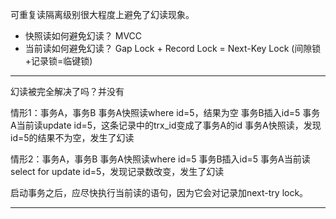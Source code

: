 可重复读隔离级别很大程度上避免了幻读现象。

- 快照读如何避免幻读？  MVCC
- 当前读如何避免幻读？  Gap Lock + Record Lock = Next-Key Lock (间隙锁+记录锁=临键锁)

---

幻读被完全解决了吗？并没有

情形1：事务A，事务B
    事务A快照读where id=5，结果为空
    事务B插入id=5
    事务A当前读update id=5，这条记录中的trx_id变成了事务A的id
    事务A快照读，发现id=5的结果不为空，发生了幻读

情形2：事务A，事务B
    事务A快照读where id=5
    事务B插入id=5
    事务A当前读select for update id=5，发现记录数改变，发生了幻读


启动事务之后，应尽快执行当前读的语句，因为它会对记录加next-try lock。

---
